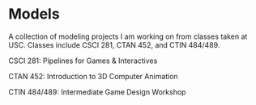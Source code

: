 # Models

A collection of modeling projects I am working on from classes taken at USC. Classes include CSCI 281, CTAN 452, and CTIN 484/489.

CSCI 281: Pipelines for Games & Interactives

CTAN 452: Introduction to 3D Computer Animation

CTIN 484/489: Intermediate Game Design Workshop
